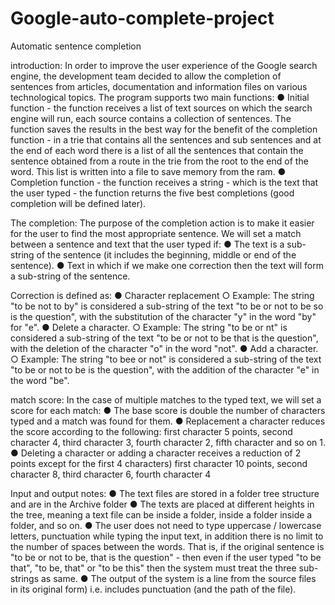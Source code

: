 # Google-auto-complete-project

Automatic sentence completion

introduction:
In order to improve the user experience of the Google search engine, the development team decided to allow the completion of sentences from articles, documentation and information files on various technological topics.
The program supports two main functions:
● Initial function - the function receives a list of text sources on which the search engine will run, each source contains a collection of sentences. The function saves the results in the best way for the benefit of the completion function - in a trie that contains all the sentences and sub sentences and at the end of each word there is a list of all the sentences that contain the sentence obtained from a route in the trie from the root to the end of the word. This list is written into a file to save memory from the ram.
● Completion function - the function receives a string - which is the text that the user typed - the function returns the five best completions (good completion will be defined later).

The completion:
The purpose of the completion action is to make it easier for the user to find the most appropriate sentence.
We will set a match between a sentence and text that the user typed if:
● The text is a sub-string of the sentence (it includes the beginning, middle or end of the sentence).
● Text in which if we make one correction then the text will form a sub-string of the sentence.

Correction is defined as:
● Character replacement
○ Example: The string "to be not to by" is considered a sub-string of the text "to be or not to be so is the question", with the substitution of the character "y" in the word "by" for "e".
● Delete a character.
○ Example: The string "to be or nt" is considered a sub-string of the text "to be or not to be that is the question", with the deletion of the character "o" in the word "not".
● Add a character.
○ Example: The string "to bee or not" is considered a sub-string of the text "to be or not to be is the question", with the addition of the character "e" in the word "be".

match score:
In the case of multiple matches to the typed text, we will set a score for each match:
● The base score is double the number of characters typed and a match was found for them.
● Replacement a character reduces the score according to the following: first character 5 points, second character 4, third character 3, fourth character 2, fifth character and so on 1.
● Deleting a character or adding a character receives a reduction of 2 points except for the first 4 characters) first character 10 points, second character 8, third character 6, fourth character 4

Input and output notes:
● The text files are stored in a folder tree structure and are in the Archive folder
● The texts are placed at different heights in the tree, meaning a text file can be inside a folder, inside a folder inside a folder, and so on.
● The user does not need to type uppercase / lowercase letters, punctuation while typing the input text, in addition there is no limit to the number of spaces between the words. That is, if the original sentence is "to be or not to be, that is the question" - then even if the user typed "to be that", "to be, that" or "to be       this" then the system must treat the three sub-strings as same.
● The output of the system is a line from the source files in its original form) i.e. includes punctuation (and the path of the file).
